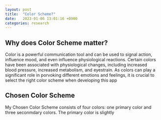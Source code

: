 ```yaml
---
layout: post
title:  "Color Scheme?"
date:   2023-01-06 13:01:16 +0900
categories: research
---
```


## Why does Color Scheme matter? 

Color is a powerful communication tool and can be used to signal action, influence mood, and even influence physiological reactions. Certain colors have been associated with physiological changes, including increased blood pressure, increased metabolism, and eyestrain. As colors can play a significant role in porvoking different emotions and feelings, it is crucial to select the right color scheme when developing this app



## Chosen Color Scheme 

My Chosen Color Scheme consists of four colors: one primary color and three seconmdary colors. The primary color is slightly 

